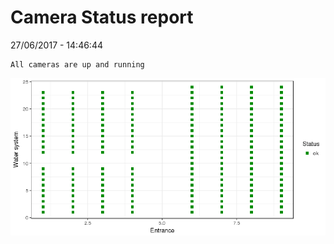 Camera Status report
================
27/06/2017 - 14:46:44

    All cameras are up and running

![](camreport_files/figure-markdown_github/unnamed-chunk-2-1.png)
